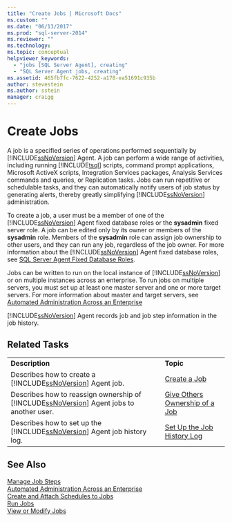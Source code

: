 ```yaml
---
title: "Create Jobs | Microsoft Docs"
ms.custom: ""
ms.date: "06/13/2017"
ms.prod: "sql-server-2014"
ms.reviewer: ""
ms.technology:
ms.topic: conceptual
helpviewer_keywords: 
  - "jobs [SQL Server Agent], creating"
  - "SQL Server Agent jobs, creating"
ms.assetid: 465fb7fc-7622-4252-a178-ea51691c935b
author: stevestein
ms.author: sstein
manager: craigg
---
```

# Create Jobs
  A job is a specified series of operations performed sequentially by [!INCLUDE[ssNoVersion](../../includes/ssnoversion-md.md)] Agent. A job can perform a wide range of activities, including running [!INCLUDE[tsql](../../includes/tsql-md.md)] scripts, command prompt applications, Microsoft ActiveX scripts, Integration Services packages, Analysis Services commands and queries, or Replication tasks. Jobs can run repetitive or schedulable tasks, and they can automatically notify users of job status by generating alerts, thereby greatly simplifying [!INCLUDE[ssNoVersion](../../includes/ssnoversion-md.md)] administration.  
  
 To create a job, a user must be a member of one of the [!INCLUDE[ssNoVersion](../../includes/ssnoversion-md.md)] Agent fixed database roles or the **sysadmin** fixed server role. A job can be edited only by its owner or members of the **sysadmin** role. Members of the **sysadmin** role can assign job ownership to other users, and they can run any job, regardless of the job owner. For more information about the [!INCLUDE[ssNoVersion](../../includes/ssnoversion-md.md)] Agent fixed database roles, see [SQL Server Agent Fixed Database Roles](sql-server-agent-fixed-database-roles.md).  
  
 Jobs can be written to run on the local instance of [!INCLUDE[ssNoVersion](../../includes/ssnoversion-md.md)] or on multiple instances across an enterprise. To run jobs on multiple servers, you must set up at least one master server and one or more target servers. For more information about master and target servers, see [Automated Administration Across an Enterprise](automated-administration-across-an-enterprise.md)  
  
 [!INCLUDE[ssNoVersion](../../includes/ssnoversion-md.md)] Agent records job and job step information in the job history.  
  
## Related Tasks  
  
|||  
|-|-|  
|**Description**|**Topic**|  
|Describes how to create a [!INCLUDE[ssNoVersion](../../includes/ssnoversion-md.md)] Agent job.|[Create a Job](create-a-job.md)|  
|Describes how to reassign ownership of [!INCLUDE[ssNoVersion](../../includes/ssnoversion-md.md)] Agent jobs to another user.|[Give Others Ownership of a Job](give-others-ownership-of-a-job.md)|  
|Describes how to set up the [!INCLUDE[ssNoVersion](../../includes/ssnoversion-md.md)] Agent job history log.|[Set Up the Job History Log](set-up-the-job-history-log.md)|  
  
## See Also  
 [Manage Job Steps](manage-job-steps.md)   
 [Automated Administration Across an Enterprise](automated-administration-across-an-enterprise.md)   
 [Create and Attach Schedules to Jobs](create-and-attach-schedules-to-jobs.md)   
 [Run Jobs](run-jobs.md)   
 [View or Modify Jobs](view-or-modify-jobs.md)  
  
  
